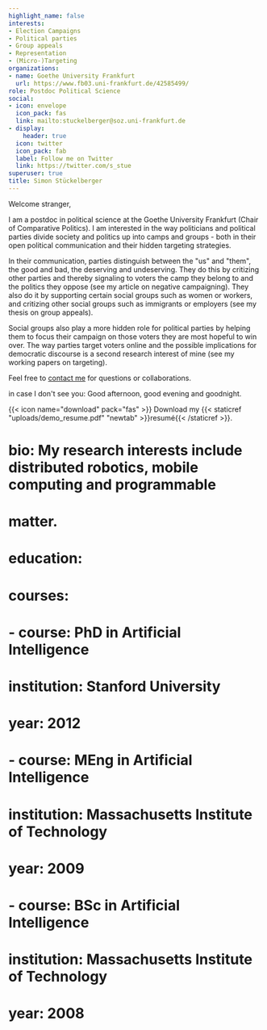 ```yaml
---
highlight_name: false
interests:
- Election Campaigns
- Political parties 
- Group appeals 
- Representation
- (Micro-)Targeting 
organizations:
- name: Goethe University Frankfurt 
  url: https://www.fb03.uni-frankfurt.de/42585499/
role: Postdoc Political Science 
social:
- icon: envelope
  icon_pack: fas
  link: mailto:stuckelberger@soz.uni-frankfurt.de
- display:
    header: true
  icon: twitter
  icon_pack: fab
  label: Follow me on Twitter
  link: https://twitter.com/s_stue
superuser: true
title: Simon Stückelberger
---
```


Welcome stranger, 


I am a postdoc in political science at the Goethe University Frankfurt (Chair of Comparative Politics). I am interested in the way politicians and political parties divide society and politics up into camps and groups - both in their open political communication and their hidden targeting strategies. 

In their communication, parties distinguish between the "us" and "them", the good and bad, the deserving and undeserving. They do this by critizing other parties and thereby signaling to voters the camp they belong to and the politics they oppose (see my article on negative campaigning). They also do it by supporting certain social groups such as women or workers, and critizing other social groups such as immigrants or employers (see my thesis on group appeals). 

Social groups also play a more hidden role for political parties by helping them to focus their campaign on those voters they are most hopeful to win over. The way parties target voters online and the possible implications for democratic discourse is a second research interest of mine (see my working papers on targeting).  

Feel free to [contact me](mailto:stuckelberger@soz.uni-frankfurt.de) for questions or collaborations.  



in case I don't see you: Good afternoon, good evening and goodnight. 

{{< icon name="download" pack="fas" >}} Download my {{< staticref "uploads/demo_resume.pdf" "newtab" >}}resumé{{< /staticref >}}.

# bio: My research interests include distributed robotics, mobile computing and programmable
#   matter.

# education:
#   courses:
#   - course: PhD in Artificial Intelligence
#     institution: Stanford University
#     year: 2012
#   - course: MEng in Artificial Intelligence
#     institution: Massachusetts Institute of Technology
#     year: 2009
#   - course: BSc in Artificial Intelligence
#     institution: Massachusetts Institute of Technology
#     year: 2008

